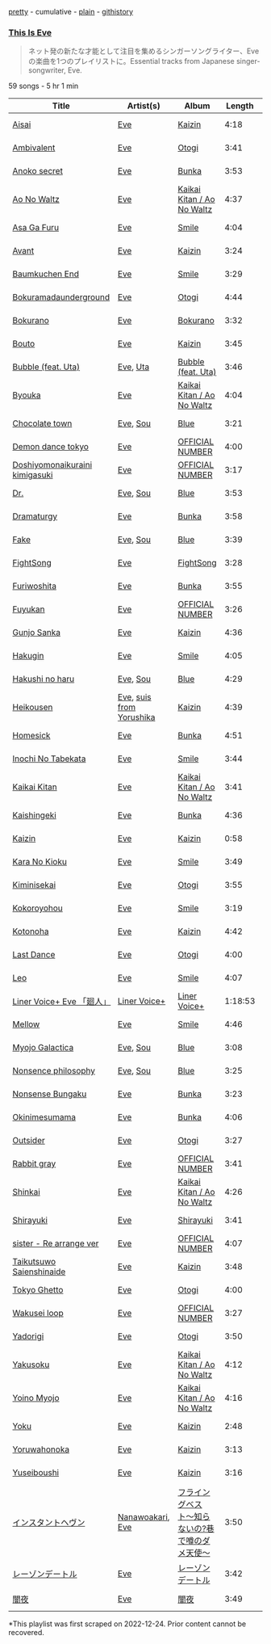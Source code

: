 [pretty](/playlists/pretty/37i9dQZF1DX2EwG4p1ArpU.md) - cumulative - [plain](/playlists/plain/37i9dQZF1DX2EwG4p1ArpU) - [githistory](https://github.githistory.xyz/mackorone/spotify-playlist-archive/blob/main/playlists/plain/37i9dQZF1DX2EwG4p1ArpU)

### [This Is Eve](https://open.spotify.com/playlist/37i9dQZF1DX2EwG4p1ArpU)

> ネット発の新たな才能として注目を集めるシンガーソングライター、Eveの楽曲を1つのプレイリストに。Essential tracks from Japanese singer\-songwriter, Eve.

59 songs - 5 hr 1 min

| Title | Artist(s) | Album | Length | Added | Removed |
|---|---|---|---|---|---|
| [Aisai](https://open.spotify.com/track/44z0ijVFwQhEKgvUwQtj6t) | [Eve](https://open.spotify.com/artist/58oPVy7oihAEXE0Ott6JOf) | [Kaizin](https://open.spotify.com/album/1Kmjj1yj98JJdJ4XoNjrI1) | 4:18 | 2022-11-30 |  |
| [Ambivalent](https://open.spotify.com/track/0lKhq1jbS0C1SGM7XRvbva) | [Eve](https://open.spotify.com/artist/58oPVy7oihAEXE0Ott6JOf) | [Otogi](https://open.spotify.com/album/0DPYGljGMyfZU00CGnDJJo) | 3:41 | 2022-11-30 |  |
| [Anoko secret](https://open.spotify.com/track/67gYAheGPb06KwCkuAaHbF) | [Eve](https://open.spotify.com/artist/58oPVy7oihAEXE0Ott6JOf) | [Bunka](https://open.spotify.com/album/2rrihVXNDB7FSe6EFs2inI) | 3:53 | 2022-11-30 |  |
| [Ao No Waltz](https://open.spotify.com/track/1AfFUID69eG8hOkkc3asNM) | [Eve](https://open.spotify.com/artist/58oPVy7oihAEXE0Ott6JOf) | [Kaikai Kitan / Ao No Waltz](https://open.spotify.com/album/6BZjN6j79mjz7PJfGmvCR1) | 4:37 | 2022-11-30 |  |
| [Asa Ga Furu](https://open.spotify.com/track/3BDZyESMdsPvAdSfdTBmAv) | [Eve](https://open.spotify.com/artist/58oPVy7oihAEXE0Ott6JOf) | [Smile](https://open.spotify.com/album/6A6B0189k4kfQlSy1NzAsx) | 4:04 | 2022-11-30 |  |
| [Avant](https://open.spotify.com/track/4tscsbUMuX7EUZE2m97C6d) | [Eve](https://open.spotify.com/artist/58oPVy7oihAEXE0Ott6JOf) | [Kaizin](https://open.spotify.com/album/1Kmjj1yj98JJdJ4XoNjrI1) | 3:24 | 2022-11-30 |  |
| [Baumkuchen End](https://open.spotify.com/track/0IdFvNmljpZ2xCN58GHLwH) | [Eve](https://open.spotify.com/artist/58oPVy7oihAEXE0Ott6JOf) | [Smile](https://open.spotify.com/album/6A6B0189k4kfQlSy1NzAsx) | 3:29 | 2022-11-30 |  |
| [Bokuramadaunderground](https://open.spotify.com/track/0baarNEChTM8MVb77ygFlT) | [Eve](https://open.spotify.com/artist/58oPVy7oihAEXE0Ott6JOf) | [Otogi](https://open.spotify.com/album/0DPYGljGMyfZU00CGnDJJo) | 4:44 | 2022-11-30 |  |
| [Bokurano](https://open.spotify.com/track/7F3R31tU4vNWrdsjNrURQX) | [Eve](https://open.spotify.com/artist/58oPVy7oihAEXE0Ott6JOf) | [Bokurano](https://open.spotify.com/album/0dS6KlBzeDJQsWZ2Krmjhh) | 3:32 | 2023-01-08 |  |
| [Bouto](https://open.spotify.com/track/1DqAeuDzc5uUQeAggxmZk5) | [Eve](https://open.spotify.com/artist/58oPVy7oihAEXE0Ott6JOf) | [Kaizin](https://open.spotify.com/album/1Kmjj1yj98JJdJ4XoNjrI1) | 3:45 | 2022-11-30 |  |
| [Bubble \(feat\. Uta\)](https://open.spotify.com/track/13EtMetztrji5zrka6Uzd3) | [Eve](https://open.spotify.com/artist/58oPVy7oihAEXE0Ott6JOf), [Uta](https://open.spotify.com/artist/4pkAI4ZpW8IhBWEEbjHq81) | [Bubble \(feat\. Uta\)](https://open.spotify.com/album/2GvuX2gJEmPYiWpn2eAzfB) | 3:46 | 2022-11-30 |  |
| [Byouka](https://open.spotify.com/track/4p6uyqSCeH1rawrEVn07JT) | [Eve](https://open.spotify.com/artist/58oPVy7oihAEXE0Ott6JOf) | [Kaikai Kitan / Ao No Waltz](https://open.spotify.com/album/6BZjN6j79mjz7PJfGmvCR1) | 4:04 | 2022-11-30 |  |
| [Chocolate town](https://open.spotify.com/track/4iCeWE5MkIHt9xrgl9YVSa) | [Eve](https://open.spotify.com/artist/58oPVy7oihAEXE0Ott6JOf), [Sou](https://open.spotify.com/artist/04ZUR9nJSI7nr1ZrHKLGJ8) | [Blue](https://open.spotify.com/album/2QWSqoeGoHB8OPMkVu1AHt) | 3:21 | 2022-11-30 |  |
| [Demon dance tokyo](https://open.spotify.com/track/1rozSWFaumcSqLVFHd0nB5) | [Eve](https://open.spotify.com/artist/58oPVy7oihAEXE0Ott6JOf) | [OFFICIAL NUMBER](https://open.spotify.com/album/2AxkAqRmDqZJB03UPQaC0B) | 4:00 | 2022-11-30 |  |
| [Doshiyomonaikuraini kimigasuki](https://open.spotify.com/track/1hqe6NBh1h7jbwwyXl5mzU) | [Eve](https://open.spotify.com/artist/58oPVy7oihAEXE0Ott6JOf) | [OFFICIAL NUMBER](https://open.spotify.com/album/2AxkAqRmDqZJB03UPQaC0B) | 3:17 | 2022-11-30 |  |
| [Dr.](https://open.spotify.com/track/5tSvyb7RMd24kLEpVw57yQ) | [Eve](https://open.spotify.com/artist/58oPVy7oihAEXE0Ott6JOf), [Sou](https://open.spotify.com/artist/04ZUR9nJSI7nr1ZrHKLGJ8) | [Blue](https://open.spotify.com/album/2QWSqoeGoHB8OPMkVu1AHt) | 3:53 | 2022-11-30 |  |
| [Dramaturgy](https://open.spotify.com/track/72uSoNIf7eScfGZFQjNHrR) | [Eve](https://open.spotify.com/artist/58oPVy7oihAEXE0Ott6JOf) | [Bunka](https://open.spotify.com/album/2rrihVXNDB7FSe6EFs2inI) | 3:58 | 2022-11-30 |  |
| [Fake](https://open.spotify.com/track/3rxvZZmcbp4KtMxhxydRaQ) | [Eve](https://open.spotify.com/artist/58oPVy7oihAEXE0Ott6JOf), [Sou](https://open.spotify.com/artist/04ZUR9nJSI7nr1ZrHKLGJ8) | [Blue](https://open.spotify.com/album/2QWSqoeGoHB8OPMkVu1AHt) | 3:39 | 2022-11-30 |  |
| [FightSong](https://open.spotify.com/track/37vujUbX37xoBmwoddMYck) | [Eve](https://open.spotify.com/artist/58oPVy7oihAEXE0Ott6JOf) | [FightSong](https://open.spotify.com/album/6rpUs50OKVNUGDDusbHvET) | 3:28 | 2022-12-27 |  |
| [Furiwoshita](https://open.spotify.com/track/4hGG4KDQmxMnKjUc9Fi5KL) | [Eve](https://open.spotify.com/artist/58oPVy7oihAEXE0Ott6JOf) | [Bunka](https://open.spotify.com/album/2rrihVXNDB7FSe6EFs2inI) | 3:55 | 2022-11-30 |  |
| [Fuyukan](https://open.spotify.com/track/2QerQi2fdfatbYKX2MJWx5) | [Eve](https://open.spotify.com/artist/58oPVy7oihAEXE0Ott6JOf) | [OFFICIAL NUMBER](https://open.spotify.com/album/2AxkAqRmDqZJB03UPQaC0B) | 3:26 | 2022-11-30 |  |
| [Gunjo Sanka](https://open.spotify.com/track/5rq7yhcpsofB04NgTqlY8r) | [Eve](https://open.spotify.com/artist/58oPVy7oihAEXE0Ott6JOf) | [Kaizin](https://open.spotify.com/album/1Kmjj1yj98JJdJ4XoNjrI1) | 4:36 | 2022-11-30 |  |
| [Hakugin](https://open.spotify.com/track/3cwykuEbMGkt1iza7QOb2p) | [Eve](https://open.spotify.com/artist/58oPVy7oihAEXE0Ott6JOf) | [Smile](https://open.spotify.com/album/6A6B0189k4kfQlSy1NzAsx) | 4:05 | 2022-11-30 |  |
| [Hakushi no haru](https://open.spotify.com/track/2qtCthv8huqIS2Wg5CsWBT) | [Eve](https://open.spotify.com/artist/58oPVy7oihAEXE0Ott6JOf), [Sou](https://open.spotify.com/artist/04ZUR9nJSI7nr1ZrHKLGJ8) | [Blue](https://open.spotify.com/album/2QWSqoeGoHB8OPMkVu1AHt) | 4:29 | 2022-11-30 |  |
| [Heikousen](https://open.spotify.com/track/5hdYHlf3e2x2XtWI8gr9mB) | [Eve](https://open.spotify.com/artist/58oPVy7oihAEXE0Ott6JOf), [suis from Yorushika](https://open.spotify.com/artist/4UOdwKkaWHJ5k6UqnfC2w0) | [Kaizin](https://open.spotify.com/album/1Kmjj1yj98JJdJ4XoNjrI1) | 4:39 | 2022-11-30 |  |
| [Homesick](https://open.spotify.com/track/1MafB8R0qpi0qALqFOqQxO) | [Eve](https://open.spotify.com/artist/58oPVy7oihAEXE0Ott6JOf) | [Bunka](https://open.spotify.com/album/2rrihVXNDB7FSe6EFs2inI) | 4:51 | 2022-11-30 |  |
| [Inochi No Tabekata](https://open.spotify.com/track/0maSUktGFelOHPjTP8c1Kd) | [Eve](https://open.spotify.com/artist/58oPVy7oihAEXE0Ott6JOf) | [Smile](https://open.spotify.com/album/6A6B0189k4kfQlSy1NzAsx) | 3:44 | 2022-11-30 |  |
| [Kaikai Kitan](https://open.spotify.com/track/6y4GYuZszeXNOXuBFsJlos) | [Eve](https://open.spotify.com/artist/58oPVy7oihAEXE0Ott6JOf) | [Kaikai Kitan / Ao No Waltz](https://open.spotify.com/album/6BZjN6j79mjz7PJfGmvCR1) | 3:41 | 2022-11-30 |  |
| [Kaishingeki](https://open.spotify.com/track/0m7tpV83VZcbKbYQGBFFSt) | [Eve](https://open.spotify.com/artist/58oPVy7oihAEXE0Ott6JOf) | [Bunka](https://open.spotify.com/album/2rrihVXNDB7FSe6EFs2inI) | 4:36 | 2022-11-30 |  |
| [Kaizin](https://open.spotify.com/track/7DIJPVGJuPBjWTvj4Pwuom) | [Eve](https://open.spotify.com/artist/58oPVy7oihAEXE0Ott6JOf) | [Kaizin](https://open.spotify.com/album/1Kmjj1yj98JJdJ4XoNjrI1) | 0:58 | 2022-11-30 |  |
| [Kara No Kioku](https://open.spotify.com/track/3kHIqWVLgUi9eqiqrD4Q91) | [Eve](https://open.spotify.com/artist/58oPVy7oihAEXE0Ott6JOf) | [Smile](https://open.spotify.com/album/6A6B0189k4kfQlSy1NzAsx) | 3:49 | 2022-11-30 |  |
| [Kiminisekai](https://open.spotify.com/track/3urEGiZYgpZlFxSkffWPOo) | [Eve](https://open.spotify.com/artist/58oPVy7oihAEXE0Ott6JOf) | [Otogi](https://open.spotify.com/album/0DPYGljGMyfZU00CGnDJJo) | 3:55 | 2022-11-30 |  |
| [Kokoroyohou](https://open.spotify.com/track/1pjXUZFaDSgf9wV1X76aXw) | [Eve](https://open.spotify.com/artist/58oPVy7oihAEXE0Ott6JOf) | [Smile](https://open.spotify.com/album/6A6B0189k4kfQlSy1NzAsx) | 3:19 | 2022-11-30 |  |
| [Kotonoha](https://open.spotify.com/track/1ZSznxT0bJLPGbWTzzLGLz) | [Eve](https://open.spotify.com/artist/58oPVy7oihAEXE0Ott6JOf) | [Kaizin](https://open.spotify.com/album/1Kmjj1yj98JJdJ4XoNjrI1) | 4:42 | 2022-11-30 |  |
| [Last Dance](https://open.spotify.com/track/4gM814NneKElxn37F5Ht7G) | [Eve](https://open.spotify.com/artist/58oPVy7oihAEXE0Ott6JOf) | [Otogi](https://open.spotify.com/album/0DPYGljGMyfZU00CGnDJJo) | 4:00 | 2022-11-30 |  |
| [Leo](https://open.spotify.com/track/1GsAU0aPUjNcYDbZErzVmI) | [Eve](https://open.spotify.com/artist/58oPVy7oihAEXE0Ott6JOf) | [Smile](https://open.spotify.com/album/6A6B0189k4kfQlSy1NzAsx) | 4:07 | 2022-11-30 |  |
| [Liner Voice+ Eve 「廻人」](https://open.spotify.com/episode/0q7eP2rIrff1NGcyg6NbLC) | [Liner Voice+](https://open.spotify.com/show/78s9JnT4Kp3Uv1tU4DSGWP) | [Liner Voice+](https://open.spotify.com/show/78s9JnT4Kp3Uv1tU4DSGWP) | 1:18:53 | 2023-01-08 | 2023-01-18 |
| [Mellow](https://open.spotify.com/track/3w5kFSmtOVC5XAifIwR9Xz) | [Eve](https://open.spotify.com/artist/58oPVy7oihAEXE0Ott6JOf) | [Smile](https://open.spotify.com/album/6A6B0189k4kfQlSy1NzAsx) | 4:46 | 2022-11-30 |  |
| [Myojo Galactica](https://open.spotify.com/track/5GJP8H6Qe9K0EN8U6jp5cl) | [Eve](https://open.spotify.com/artist/58oPVy7oihAEXE0Ott6JOf), [Sou](https://open.spotify.com/artist/04ZUR9nJSI7nr1ZrHKLGJ8) | [Blue](https://open.spotify.com/album/2QWSqoeGoHB8OPMkVu1AHt) | 3:08 | 2022-11-30 |  |
| [Nonsence philosophy](https://open.spotify.com/track/2KqTXUP2FyUQ8MXDYKtjZ9) | [Eve](https://open.spotify.com/artist/58oPVy7oihAEXE0Ott6JOf), [Sou](https://open.spotify.com/artist/04ZUR9nJSI7nr1ZrHKLGJ8) | [Blue](https://open.spotify.com/album/2QWSqoeGoHB8OPMkVu1AHt) | 3:25 | 2022-11-30 |  |
| [Nonsense Bungaku](https://open.spotify.com/track/4PaZP3ZPHCl6IpFUSuY1Rn) | [Eve](https://open.spotify.com/artist/58oPVy7oihAEXE0Ott6JOf) | [Bunka](https://open.spotify.com/album/2rrihVXNDB7FSe6EFs2inI) | 3:23 | 2022-11-30 |  |
| [Okinimesumama](https://open.spotify.com/track/4ly9rdCe3PvcYZdAN72T3b) | [Eve](https://open.spotify.com/artist/58oPVy7oihAEXE0Ott6JOf) | [Bunka](https://open.spotify.com/album/2rrihVXNDB7FSe6EFs2inI) | 4:06 | 2022-11-30 |  |
| [Outsider](https://open.spotify.com/track/316BhPQ7kG9yPqZeLPTanl) | [Eve](https://open.spotify.com/artist/58oPVy7oihAEXE0Ott6JOf) | [Otogi](https://open.spotify.com/album/0DPYGljGMyfZU00CGnDJJo) | 3:27 | 2022-11-30 |  |
| [Rabbit gray](https://open.spotify.com/track/5FS79PQGFG4MGqsi0UIA5J) | [Eve](https://open.spotify.com/artist/58oPVy7oihAEXE0Ott6JOf) | [OFFICIAL NUMBER](https://open.spotify.com/album/2AxkAqRmDqZJB03UPQaC0B) | 3:41 | 2022-11-30 |  |
| [Shinkai](https://open.spotify.com/track/44VYdLnwvhn1H1cfieb84a) | [Eve](https://open.spotify.com/artist/58oPVy7oihAEXE0Ott6JOf) | [Kaikai Kitan / Ao No Waltz](https://open.spotify.com/album/6BZjN6j79mjz7PJfGmvCR1) | 4:26 | 2022-11-30 |  |
| [Shirayuki](https://open.spotify.com/track/1fcbAM10NJDMxShne4Vqjq) | [Eve](https://open.spotify.com/artist/58oPVy7oihAEXE0Ott6JOf) | [Shirayuki](https://open.spotify.com/album/4CX8RRpkt9EXsC5yUptLHZ) | 3:41 | 2022-11-30 |  |
| [sister \- Re arrange ver](https://open.spotify.com/track/5DjszFQHnH2MtZLrOduvQy) | [Eve](https://open.spotify.com/artist/58oPVy7oihAEXE0Ott6JOf) | [OFFICIAL NUMBER](https://open.spotify.com/album/2AxkAqRmDqZJB03UPQaC0B) | 4:07 | 2022-11-30 |  |
| [Taikutsuwo Saienshinaide](https://open.spotify.com/track/0Ca4nK97pypPdmpZcUeGZb) | [Eve](https://open.spotify.com/artist/58oPVy7oihAEXE0Ott6JOf) | [Kaizin](https://open.spotify.com/album/1Kmjj1yj98JJdJ4XoNjrI1) | 3:48 | 2022-11-30 |  |
| [Tokyo Ghetto](https://open.spotify.com/track/4iiImoJUNnE4MpH3r1l5P4) | [Eve](https://open.spotify.com/artist/58oPVy7oihAEXE0Ott6JOf) | [Otogi](https://open.spotify.com/album/0DPYGljGMyfZU00CGnDJJo) | 4:00 | 2022-11-30 |  |
| [Wakusei loop](https://open.spotify.com/track/08oABwy91rrSwXd5I36QdE) | [Eve](https://open.spotify.com/artist/58oPVy7oihAEXE0Ott6JOf) | [OFFICIAL NUMBER](https://open.spotify.com/album/2AxkAqRmDqZJB03UPQaC0B) | 3:27 | 2022-11-30 |  |
| [Yadorigi](https://open.spotify.com/track/1PrTeEDCnjZdlfQFl97rkp) | [Eve](https://open.spotify.com/artist/58oPVy7oihAEXE0Ott6JOf) | [Otogi](https://open.spotify.com/album/0DPYGljGMyfZU00CGnDJJo) | 3:50 | 2022-11-30 |  |
| [Yakusoku](https://open.spotify.com/track/64LPuxHb07MU9Pqmkd4knj) | [Eve](https://open.spotify.com/artist/58oPVy7oihAEXE0Ott6JOf) | [Kaikai Kitan / Ao No Waltz](https://open.spotify.com/album/6BZjN6j79mjz7PJfGmvCR1) | 4:12 | 2022-11-30 |  |
| [Yoino Myojo](https://open.spotify.com/track/3tFq9arkcubkFhDswd43nw) | [Eve](https://open.spotify.com/artist/58oPVy7oihAEXE0Ott6JOf) | [Kaikai Kitan / Ao No Waltz](https://open.spotify.com/album/6BZjN6j79mjz7PJfGmvCR1) | 4:16 | 2022-11-30 |  |
| [Yoku](https://open.spotify.com/track/0ac12GgX8LZK0VNC4N91o2) | [Eve](https://open.spotify.com/artist/58oPVy7oihAEXE0Ott6JOf) | [Kaizin](https://open.spotify.com/album/1Kmjj1yj98JJdJ4XoNjrI1) | 2:48 | 2022-11-30 |  |
| [Yoruwahonoka](https://open.spotify.com/track/4yfJpqnjxWd7iHFyYUVC26) | [Eve](https://open.spotify.com/artist/58oPVy7oihAEXE0Ott6JOf) | [Kaizin](https://open.spotify.com/album/1Kmjj1yj98JJdJ4XoNjrI1) | 3:13 | 2022-11-30 |  |
| [Yuseiboushi](https://open.spotify.com/track/5QkNlpfeEmsZYbtCqHdPDl) | [Eve](https://open.spotify.com/artist/58oPVy7oihAEXE0Ott6JOf) | [Kaizin](https://open.spotify.com/album/1Kmjj1yj98JJdJ4XoNjrI1) | 3:16 | 2022-11-30 |  |
| [インスタントヘヴン](https://open.spotify.com/track/1R8Md1Ol88i2Ilm7qpMXZk) | [Nanawoakari](https://open.spotify.com/artist/06jSjpC81wzjoUoE61Fhdn), [Eve](https://open.spotify.com/artist/58oPVy7oihAEXE0Ott6JOf) | [フライングベスト〜知らないの?巷で噂のダメ天使〜](https://open.spotify.com/album/6cuRTbjbuFqCYyFnRiFwJC) | 3:50 | 2022-11-30 |  |
| [レーゾンデートル](https://open.spotify.com/track/0Nn9gfz60CyzqnFXiAphMs) | [Eve](https://open.spotify.com/artist/58oPVy7oihAEXE0Ott6JOf) | [レーゾンデートル](https://open.spotify.com/album/7sRl7u98siioOxgMhgV8Ne) | 3:42 | 2022-11-30 |  |
| [闇夜](https://open.spotify.com/track/6aW8fq5lGlhoZxhLyC7JuL) | [Eve](https://open.spotify.com/artist/58oPVy7oihAEXE0Ott6JOf) | [闇夜](https://open.spotify.com/album/1BB2OJJteupdXb2jYDH4Bp) | 3:49 | 2022-11-30 |  |

\*This playlist was first scraped on 2022-12-24. Prior content cannot be recovered.
